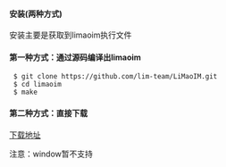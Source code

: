 
#### 安装(两种方式)

安装主要是获取到limaoim执行文件


#### 第一种方式：通过源码编译出limaoim

```
 $ git clone https://github.com/lim-team/LiMaoIM.git
 $ cd limaoim
 $ make
```

#### 第二种方式：直接下载

[下载地址](https://github.com/lim-team/LiMaoIM/releases)


注意：window暂不支持
